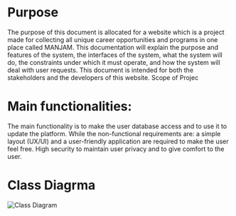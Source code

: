 # Purpose

The purpose of this document is allocated for a website which is a project made for
collecting all unique career opportunities and programs in one place called MANJAM. This
documentation will explain the purpose and features of the system, the interfaces of the system,
what the system will do, the constraints under which it must operate, and how the system will
deal with user requests. This document is intended for both the stakeholders and the developers
of this website.
Scope of Projec

# Main functionalities:

The main functionality is to make the user database access and to use it to update the
platform. While the non-functional requirements are: a simple layout (UX/UI) and a user-friendly
application are required to make the user feel free. High security to maintain user privacy and to
give comfort to the user.

# Class Diagrma

![Class Diagram](https://github.com/ibrahimGamal01/Manjam/tree/master/description/diagrams/classDiagram.png)
